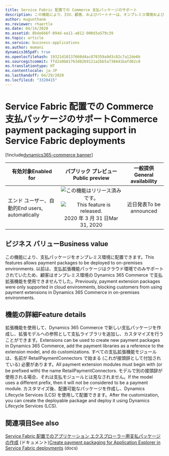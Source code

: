 ```yaml
---
title: Service Fabric 配置での Commerce 支払パッケージのサポート
description: この機能により、ISV、顧客、およびパートナーは、オンプレミス環境および Service Fabric 環境で Service Fabric インフラストラクチャを使用して配置できる Dynamics 365 Commerce の支払パッケージを作成できます。
author: mugunthanm
ms.reviewer: rhaertle
ms.date: 04/14/2020
ms.assetid: 8bde666f-094d-ea11-a812-000d3a579c39
ms.topic: article
ms.service: business-applications
ms.author: mumani
dynamics365pdf: true
ms.openlocfilehash: 19321d10137660d4ac878359a9d3c82c7a12de6b
ms.sourcegitcommit: ffd2a9b81763d82b9121a2bb5a738441bafd62c8
ms.translationtype: HT
ms.contentlocale: ja-JP
ms.lasthandoff: 04/29/2020
ms.locfileid: "3320415"
---
```

# <a name="commerce-payment-packaging-support-in-service-fabric-deployments"></a><span data-ttu-id="7ea7a-103">Service Fabric 配置での Commerce 支払パッケージのサポート</span><span class="sxs-lookup"><span data-stu-id="7ea7a-103">Commerce payment packaging support in Service Fabric deployments</span></span>
[!include[dynamics365-commerce banner](../includes/dynamics365-commerce.md)]

| <span data-ttu-id="7ea7a-104">有効対象</span><span class="sxs-lookup"><span data-stu-id="7ea7a-104">Enabled for</span></span>    |  <span data-ttu-id="7ea7a-105">パブリック プレビュー</span><span class="sxs-lookup"><span data-stu-id="7ea7a-105">Public preview</span></span> | <span data-ttu-id="7ea7a-106">一般提供</span><span class="sxs-lookup"><span data-stu-id="7ea7a-106">General availability</span></span> | 
| ---------- | :----------: |:----------: |
|<span data-ttu-id="7ea7a-107">エンド ユーザー、自動的</span><span class="sxs-lookup"><span data-stu-id="7ea7a-107">End users, automatically</span></span>|<span data-ttu-id="7ea7a-108">![この機能はリリース済みです。](/dynamics365-release-plan/media/green-checkmark.png "この機能はリリース済みです。")</span><span class="sxs-lookup"><span data-stu-id="7ea7a-108">![This feature is released.](/dynamics365-release-plan/media/green-checkmark.png "This feature is released.")</span></span> <span data-ttu-id="7ea7a-109">2020 年 3 月 31 日</span><span class="sxs-lookup"><span data-stu-id="7ea7a-109">Mar 31, 2020</span></span>| <span data-ttu-id="7ea7a-110">近日発表</span><span class="sxs-lookup"><span data-stu-id="7ea7a-110">To be announced</span></span>|


## <a name="business-value"></a><span data-ttu-id="7ea7a-111">ビジネス バリュー</span><span class="sxs-lookup"><span data-stu-id="7ea7a-111">Business value</span></span>
<!-- bv start -->
<span data-ttu-id="7ea7a-112">この機能により、支払パッケージをオンプレミス環境に配置できます。</span><span class="sxs-lookup"><span data-stu-id="7ea7a-112">This features allows payment packages to be deployed to on-premises environments.</span></span> <span data-ttu-id="7ea7a-113">以前は、支払拡張機能パッケージはクラウド環境でのみサポートされていたため、顧客はオンプレミス環境の Dynamics 365 Commerce で支払拡張機能を使用できませんでした。</span><span class="sxs-lookup"><span data-stu-id="7ea7a-113">Previously, payment extension packages were only supported in cloud environments, blocking customers from using  payment extensions in Dynamics 365 Commerce in on-premises environments.</span></span>
<!-- bv end -->



## <a name="feature-details"></a><span data-ttu-id="7ea7a-114">機能の詳細</span><span class="sxs-lookup"><span data-stu-id="7ea7a-114">Feature details</span></span>
<!--feature detail start -->
<span data-ttu-id="7ea7a-115">拡張機能を使用して、Dynamics 365 Commerce で新しい支払パッケージを作成し、拡張モデルへの参照として支払ライブラリを追加し、カスタマイズを行うことができます。</span><span class="sxs-lookup"><span data-stu-id="7ea7a-115">Extensions can be used to create new payment packages in Dynamics 365 Commerce, add the payment libraries as a reference to the extension model, and do customizations.</span></span> <span data-ttu-id="7ea7a-116">すべての支払拡張機能モジュールは、名前が RetailPaymentConnectors で始まる (これが接頭辞として付加されている) 必要があります。</span><span class="sxs-lookup"><span data-stu-id="7ea7a-116">All payment extension modules must begin with (or be prefixed with) the name RetailPaymentConnectors.</span></span> <span data-ttu-id="7ea7a-117">モデルで別の接頭辞が使用される場合、それは支払モジュールとは見なされません。</span><span class="sxs-lookup"><span data-stu-id="7ea7a-117">If the model uses a different prefix, then it will not be considered to be a payment module.</span></span> <span data-ttu-id="7ea7a-118">カスタマイズ後、配置可能なパッケージを作成し、Dynamics Lifecycle Services (LCS) を使用して配置できます。</span><span class="sxs-lookup"><span data-stu-id="7ea7a-118">After the customization, you can create the deployable package and deploy it using Dynamics Lifecycle Services (LCS).</span></span>
<!--feature detail end -->










## <a name="see-also"></a><span data-ttu-id="7ea7a-119">関連項目</span><span class="sxs-lookup"><span data-stu-id="7ea7a-119">See also</span></span>

<!--docs start-->
<span data-ttu-id="7ea7a-120">[Service Fabric 配置でのアプリケーション エクスプローラー用支払パッケージの作成](https://docs.microsoft.com/dynamics365/commerce/dev-itpro/payment-connector-package) (ドキュメント)</span><span class="sxs-lookup"><span data-stu-id="7ea7a-120">[Create payment packaging for Application Explorer in Service Fabric deployments](https://docs.microsoft.com/dynamics365/commerce/dev-itpro/payment-connector-package) (docs)</span></span>
<!--docs end-->
